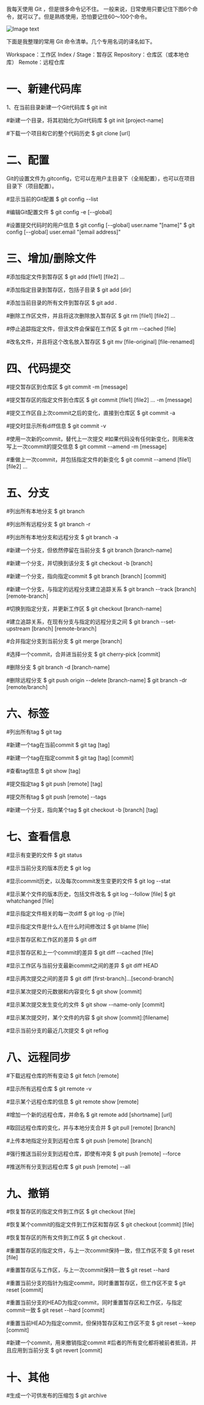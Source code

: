 我每天使用 Git ，但是很多命令记不住。
一般来说，日常使用只要记住下图6个命令，就可以了。但是熟练使用，恐怕要记住60～100个命令。

![Image text](https://github.com/x1971481259/Notes/raw/master/screenshot/gitflows.png)

下面是我整理的常用 Git 命令清单。几个专用名词的译名如下。

Workspace：工作区
Index / Stage：暂存区
Repository：仓库区（或本地仓库）
Remote：远程仓库

# 一、新建代码库

1、在当前目录新建一个Git代码库
$ git init

#新建一个目录，将其初始化为Git代码库
$ git init [project-name]

#下载一个项目和它的整个代码历史
$ git clone [url]

# 二、配置

Git的设置文件为.gitconfig，它可以在用户主目录下（全局配置），也可以在项目目录下（项目配置）。

#显示当前的Git配置
$ git config --list

#编辑Git配置文件
$ git config -e [--global]

#设置提交代码时的用户信息
$ git config [--global] user.name "[name]"
$ git config [--global] user.email "[email address]"

# 三、增加/删除文件


#添加指定文件到暂存区
$ git add [file1] [file2] ...

#添加指定目录到暂存区，包括子目录
$ git add [dir]

#添加当前目录的所有文件到暂存区
$ git add .

#删除工作区文件，并且将这次删除放入暂存区
$ git rm [file1] [file2] ...

#停止追踪指定文件，但该文件会保留在工作区
$ git rm --cached [file]

#改名文件，并且将这个改名放入暂存区
$ git mv [file-original] [file-renamed]

# 四、代码提交

#提交暂存区到仓库区
$ git commit -m [message]

#提交暂存区的指定文件到仓库区
$ git commit [file1] [file2] ... -m [message]

#提交工作区自上次commit之后的变化，直接到仓库区
$ git commit -a

#提交时显示所有diff信息
$ git commit -v

#使用一次新的commit，替代上一次提交
#如果代码没有任何新变化，则用来改写上一次commit的提交信息
$ git commit --amend -m [message]

#重做上一次commit，并包括指定文件的新变化
$ git commit --amend [file1] [file2] ...

# 五、分支

#列出所有本地分支
$ git branch

#列出所有远程分支
$ git branch -r

#列出所有本地分支和远程分支
$ git branch -a

#新建一个分支，但依然停留在当前分支
$ git branch [branch-name]

#新建一个分支，并切换到该分支
$ git checkout -b [branch]

#新建一个分支，指向指定commit
$ git branch [branch] [commit]

#新建一个分支，与指定的远程分支建立追踪关系
$ git branch --track [branch] [remote-branch]

#切换到指定分支，并更新工作区
$ git checkout [branch-name]

#建立追踪关系，在现有分支与指定的远程分支之间
$ git branch --set-upstream [branch] [remote-branch]

#合并指定分支到当前分支
$ git merge [branch]

#选择一个commit，合并进当前分支
$ git cherry-pick [commit]

#删除分支
$ git branch -d [branch-name]

#删除远程分支
$ git push origin --delete [branch-name]
$ git branch -dr [remote/branch]

# 六、标签

#列出所有tag
$ git tag

#新建一个tag在当前commit
$ git tag [tag]

#新建一个tag在指定commit
$ git tag [tag] [commit]

#查看tag信息
$ git show [tag]

#提交指定tag
$ git push [remote] [tag]

#提交所有tag
$ git push [remote] --tags

#新建一个分支，指向某个tag
$ git checkout -b [branch] [tag]

# 七、查看信息


#显示有变更的文件
$ git status

#显示当前分支的版本历史
$ git log

#显示commit历史，以及每次commit发生变更的文件
$ git log --stat

#显示某个文件的版本历史，包括文件改名
$ git log --follow [file]
$ git whatchanged [file]

#显示指定文件相关的每一次diff
$ git log -p [file]

#显示指定文件是什么人在什么时间修改过
$ git blame [file]

#显示暂存区和工作区的差异
$ git diff

#显示暂存区和上一个commit的差异
$ git diff --cached [file]

#显示工作区与当前分支最新commit之间的差异
$ git diff HEAD

#显示两次提交之间的差异
$ git diff [first-branch]...[second-branch]

#显示某次提交的元数据和内容变化
$ git show [commit]

#显示某次提交发生变化的文件
$ git show --name-only [commit]

#显示某次提交时，某个文件的内容
$ git show [commit]:[filename]

#显示当前分支的最近几次提交
$ git reflog

# 八、远程同步

#下载远程仓库的所有变动
$ git fetch [remote]

#显示所有远程仓库
$ git remote -v

#显示某个远程仓库的信息
$ git remote show [remote]

#增加一个新的远程仓库，并命名
$ git remote add [shortname] [url]

#取回远程仓库的变化，并与本地分支合并
$ git pull [remote] [branch]

#上传本地指定分支到远程仓库
$ git push [remote] [branch]

#强行推送当前分支到远程仓库，即使有冲突
$ git push [remote] --force

#推送所有分支到远程仓库
$ git push [remote] --all

# 九、撤销


#恢复暂存区的指定文件到工作区
$ git checkout [file]

#恢复某个commit的指定文件到工作区和暂存区
$ git checkout [commit] [file]

#恢复暂存区的所有文件到工作区
$ git checkout .

#重置暂存区的指定文件，与上一次commit保持一致，但工作区不变
$ git reset [file]

#重置暂存区与工作区，与上一次commit保持一致
$ git reset --hard

#重置当前分支的指针为指定commit，同时重置暂存区，但工作区不变
$ git reset [commit]

#重置当前分支的HEAD为指定commit，同时重置暂存区和工作区，与指定commit一致
$ git reset --hard [commit]

#重置当前HEAD为指定commit，但保持暂存区和工作区不变
$ git reset --keep [commit]

#新建一个commit，用来撤销指定commit
#后者的所有变化都将被前者抵消，并且应用到当前分支
$ git revert [commit]

# 十、其他

#生成一个可供发布的压缩包
$ git archive
